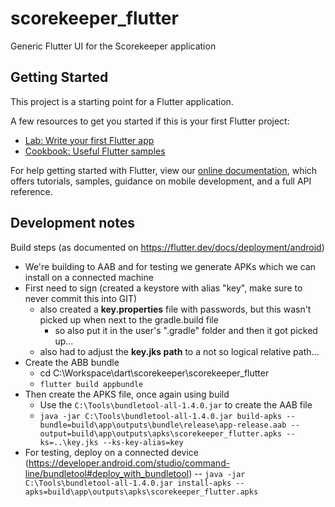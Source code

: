 # scorekeeper_flutter

Generic Flutter UI for the Scorekeeper application

## Getting Started

This project is a starting point for a Flutter application.

A few resources to get you started if this is your first Flutter project:

- [Lab: Write your first Flutter app](https://flutter.dev/docs/get-started/codelab)
- [Cookbook: Useful Flutter samples](https://flutter.dev/docs/cookbook)

For help getting started with Flutter, view our
[online documentation](https://flutter.dev/docs), which offers tutorials,
samples, guidance on mobile development, and a full API reference.


## Development notes
Build steps (as documented on https://flutter.dev/docs/deployment/android)
 - We're building to AAB and for testing we generate APKs which we can install on a connected machine
 - First need to sign (created a keystore with alias "key", make sure to never commit this into GIT)
    - also created a **key.properties** file with passwords, but this wasn't picked up when next to the gradle.build file
        - so also put it in the user's ".gradle" folder and then it got picked up... 
    - also had to adjust the **key.jks path** to a not so logical relative path...
 - Create the ABB bundle 
    - cd C:\Workspace\dart\scorekeeper\scorekeeper_flutter
    - `flutter build appbundle`
 - Then create the APKS file, once again using build
    - Use the `C:\Tools\bundletool-all-1.4.0.jar` to create the AAB file
    - `java -jar C:\Tools\bundletool-all-1.4.0.jar build-apks --bundle=build\app\outputs\bundle\release\app-release.aab --output=build\app\outputs\apks\scorekeeper_flutter.apks --ks=..\key.jks --ks-key-alias=key`
 - For testing, deploy on a connected device (https://developer.android.com/studio/command-line/bundletool#deploy_with_bundletool)
 -- `java -jar C:\Tools\bundletool-all-1.4.0.jar install-apks --apks=build\app\outputs\apks\scorekeeper_flutter.apks`
